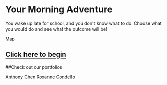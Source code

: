 # Your Morning Adventure
You wake up late for school, and you don't know what to do. Choose what you would do
and see what the outcome will be! 

[Map](https://docs.google.com/drawings/d/1IRpTWSD5gCvuBltylx0-xb9OzWeCbWMUb4TpDW35pv4/edit)

[Click here to begin](start.md)
---
##Check out our portfolios

[Anthony Chen](https://sites.google.com/a/hstat.org/anthonyc8420sep11/)
[Roxanne Condello](https://sites.google.com/a/hstat.org/roxannec1086sep11/)